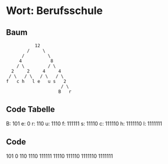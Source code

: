 # Wort: Berufsschule

## Baum

```
           12
        /     \
      /         \
     4           8
    / \         / \
  2     2     4     4
 / \   / \   / \   / \
f   c h   l e   u s   2
                     / \
                    B   r

```

## Code Tabelle

B: 101
e: 0
r: 110
u: 1110
f: 111111
s: 11110
c: 111110
h: 1111110
l: 1111111


## Code

101 0 110 1110 111111 11110 111110 1111110 1111111
